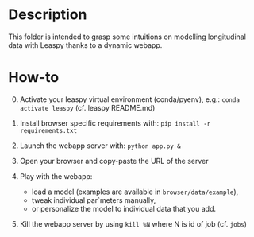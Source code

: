 # Description

This folder is intended to grasp some intuitions on modelling longitudinal data with Leaspy thanks to a dynamic webapp.

# How-to

0. Activate your leaspy virtual environment (conda/pyenv),
   e.g.: `conda activate leaspy` (cf. leaspy README.md)

1. Install browser specific requirements with:
   `pip install -r requirements.txt`

2. Launch the webapp server with:
   `python app.py &`

3. Open your browser and copy-paste the URL of the server

4. Play with the webapp:
   - load a model (examples are available in `browser/data/example`),
   - tweak individual par`meters manually,
   - or personalize the model to individual data that you add.

5. Kill the webapp server by using `kill %N` where N is id of job (cf. `jobs`)
